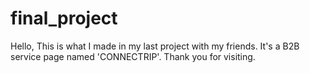 # final_project
Hello,
This is what I made in my last project with my friends.
It's a B2B service page named 'CONNECTRIP'.
Thank you for visiting.

